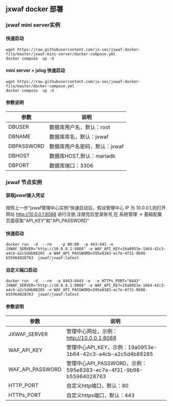 ## jxwaf docker 部署
### jxwaf mini server实例
#### 快速启动
```
wget https://raw.githubusercontent.com/jx-sec/jxwaf-docker-file/master/jxwaf-mini-server/docker-compose.yml
docker compose  up -d 
```
#### mini server + jxlog 快速启动
```
wget https://raw.githubusercontent.com/jx-sec/jxwaf-docker-file/master/docker-compose.yml
docker compose  up -d 
```
#### 参数说明
|  参数  | 说明 |
|  ----  | ----  |
| DBUSER | 数据库用户名，默认：root  |
|DBNAME  | 数据库库名，默认：jxwaf |
|DBPASSWORD| 数据库用户名密码，默认：jxwaf|
|DBHOST | 数据库HOST,默认：mariadb|
|DBPORT | 数据库端口：3306 | 

### jxwaf 节点实例
#### 获取jxwaf接入凭证
按照上一步“jxwaf管理中心实例”快速启动后，假设管理中心 IP 为 10.0.0.1,则打开网址 http://10.0.0.1:8088 进行注册,注册完后登录账号,在 系统管理 -> 基础配置 页面获取"API_KEY"和"API_PASSWORD"
#### 快速启动
```
docker run  -d  --rm    -p 80:80  -p 443:443 -e JXWAF_SERVER="http://10.0.8.1:8088" -e WAF_API_KEY=19a0953e-1b64-42c3-a4cb-a2c5d4b88285 -e WAF_API_PASSWORD=595e8383-ec7e-4f31-9b98-b55964028763  jxwaf/jxwaf:latest
```
#### 自定义端口启动
```
docker run  -d  --rm  -p 8443:8443 -e  -e HTTPs_PORT="8443" JXWAF_SERVER="http://10.0.8.1:8088" -e WAF_API_KEY=19a0953e-1b64-42c3-a4cb-a2c5d4b88285 -e WAF_API_PASSWORD=595e8383-ec7e-4f31-9b98-b55964028763  jxwaf/jxwaf:latest
```
#### 参数说明
|  参数  | 说明 |
|  ----  | ----  |
|JXWAF_SERVER|管理中心网址，示例：http://10.0.0.1:8088|
|WAF_API_KEY|管理中心API_KEY，示例：19a0953e-1b64-42c3-a4cb-a2c5d4b88285|
|WAF_API_PASSWORD|管理中心API_PASSWORD，示例：595e8383-ec7e-4f31-9b98-b55964028763|
|  HTTP_PORT | 自定义http端口，默认：80 |
|  HTTPs_PORT | 自定义https端口，默认：443 |
